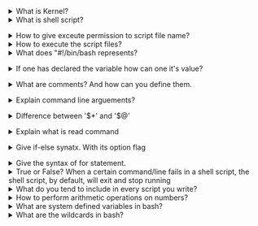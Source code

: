 <details>
<summary>What is Kernel?</summary><br><b>
Kernel is a computer program which is like a core of computer's operating system,with control over everything in the system
</b></details>

<details>
<summary>What is shell script?</summary><br><b>
  
In a simplest term, a shell is a file containing series of commands. The shell reads this file and carries out the commands as though they have been entered directly on the command line<br>
It has a extension of *`.sh`*
</b></details>

<details>
<summary>How to give exceute permission to script file name?</summary><br><b>
  
There are two ways for this: <br>
  1.  `chmod +x <script_file_name>`
  2.  `chmod 755 <script_file_name>`
</b></details>

<details>
<summary>How to execute the script files?</summary><br><b>
  
There are three ways for this: <br>
  1. ./script_file_name
  2. sh script_file_name
  3. bash script_file_name
</b></details>

<details>
<summary>What does "#!/bin/bash represents?</summary><br><b>
  
This is called a shebang. It is nothing but absolute path to the Bash interpreter. It is followed by #!, followed by the full path to the interprter such as /bin/bash.
If one does not specify the interpreter line, the default path is /bin/sh
</b></details>

<details>
<summary>If one has declared the variable how can one it's value?</summary><br><b>
  
The user use can value of variable by using "$" sign. Make sure there is not space between variable_name and its value.
And always remember variables are case sensitive<br>

```console
name="Abhishek"
age=23
echo "My name is $name and I am $age  years old"
```
```console
ubuntu@ip-172-31-91-52:~/scripts$ bash abhi.sh
My name is Abhishek and I am 23  years old.
```
</b></details>

<details>
<summary>What are comments? And how can you define them.</summary><br><b>
  
Comments are the part of the code that will be ignored by the program interpreter.<br>

``` console
#!/bin/bash
#This is a singel line comment
echo "This will ignore above line"

<< task
This is multi-line comment
It can ignore multiple line
task
echo "This line will be printed by ignoring above commented lines"

```
</b></details>

<details>
<summary>Explain command line arguements?</summary><br><b>
  
During  shell script exceution, values passing through command prompt is called as command line arguements.
For eg: bash file.sh arg1 arg2 arg3

```console
#!/bin/bash
echo "$#" #---> This represents the number of arguements passed
echo "$@" #---> Display all the arguements on the command line
echo "$3" #---> Display the 3rd arguements on the command line
echo "$*" #---> Display all the arguements on the command line
echo "$$" #---> Gives the unique id to the process running.
```

```console
ubuntu@ip-172-31-91-52:~/scripts$ ./abhi.sh java jenkins linux docker
4
java jenkins linux docker
linux
java jenkins linux docker
1921
```

</b></details>

<details>
<summary>Difference between '$*' and '$@'</summary><br><b>

$@---> The collection of arguemenst in this is treated as seperate string.<br>
$*---> The collection of arguements in this is treated as one text string.<br>

```hcl
./script.sh arg1 arg2 "arg3 with spaces"

# using $@
arg1
arg2
arg3 with spaces
# using $*
arg1 arg2 arg3 with spaces
```
</b></details>

<details>
<summary>Explain what is read command</summary><br><b>
  
In shell scripting we use *read* command to take input from the user. This helps to make the script interactive.
</b></details>

<details>
<summary>Give if-else synatx. With its option flag</summary><br><b>

```
if [ expression1 ]
then
   statement1
   statement2
   .
   .
elif [ expression2 ]
then
   statement3
   statement4
   .
   .
else
   statement5
fi
```
Options flags

`-f filename`: True if filename exists and is a regular file<br>
`-d directory`: True if the directory exists and is a directory<br>
`-e filename`: True if filename exists(regardless of the type)<br>
`-s filename`: True if the file exists and has a size greater than zero<br>
`-z filename`: True if the length of the string is zero<br>
`-n string`: True if the lenght of the string is non-zero<br>
`string1 = string2`: True if string1 is equal to string2<br>
`string1 != string2`: True if string1 is not equal to string2<br>
`int1 -eq int2`: True if int1 is equal to int2<br>
`int1 -ne int2` : True if int1 is not equal to int2<br>
`int1 -lt int2`: True if int1 is less than int2<br>
`int1 -gt int2`: True if int1 is greater than int2<br>
`int1 -ge int2`: True if int1 is greater than or equal to int2<br>
`int1 -le int2`: True if int1 is less than or equal to int2<br>
`-r filename`: True if the file is readable<br>
`-w filename`: True is the file is writable<br>
`-x filename`: True if the file is executable<br>

</b></details>

<details>
<summary>Give the syntax of for statement.</summary><b><br>

```
#Syantax for using in the loop
for varname in list
do
  echo "statement"
done
```

```
#cond1 means initialization, cond2 means condition, cond3 means updation
for ((cond1; cond2; cond3))
do
  echo "statement"
done
```

```
# To print table of 2
for table in {3..30..3}
do
  echo $table
done
```
</b>
</details>

<details>
<summary>True or False? When a certain command/line fails in a shell script, the shell script, by default, will exit and stop running</summary><b><br>

Depends on the language and settings used. If the script is a bash script then this statement is true. When a script written in Bash fails to run a certain command it will keep running and will execute all other commands mentioned after the command which failed.<br>

Most of the time we might actually want the opposite to happen. In order to make Bash exist when a specific command fails, use 'set -e' in your script.
</b>
</details>

<details>
<summary>What do you tend to include in every script you write?</summary><b><br>

1. Comments on how to run it and/or what it does<br>
2. If a shell script, adding "set -e" since I want the script to exit if a certain command failed
</b>
</details>

<details>
<summary>How to perform arithmetic operations on numbers?</summary><b><br>

$(( 1 + 2 ))
</b>
</details>

<details>
<summary>What are system defined variables in bash?</summary><b><br>

Created and maintained by Linux bash iteself. This type of variables are defined in capital letters.<br>
There are many shell inbuilt variables which are used for administration and writing shell scripts.<br>
We can see all system variables with the help og `env` command.

```hcl
$HOME-------> Represents the current user's home directory
$PWD--------> Represents the present working directory
$USER-------> Represents the username of the current user
$PATH-------> Specifies the colon-separated list of directories in which the shell looks for executables files
$SHELL------> Represents the path of current shell
$RANDOM-----> Generates a random integer between 0 and 32767
$HOSTNAME---> Represents the hostname of the machine
$UID--------> Represents the user ID of the current user
```
</b>
</details>

<details>
<summary>What are the wildcards in bash?</summary><b><br>

Wildcards are special characters used to perform pattern matching when working with files.<br>
1. `ls *.txt` ---> This commands lists all files in current directory
2. `ls file?.txt` ---> This commands list file1.txt, fileA.txt but not file12.txt
3. `ls file[1-3-.txt` ---> This commands list file1,file2 and file3 not file4
4. `mv file{1,2,3}.txt directory/ ---> This commands move file1,file2 and file3 to the directory.
</b>
</details>
